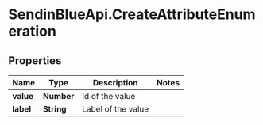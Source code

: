 # SendinBlueApi.CreateAttributeEnumeration

## Properties
Name | Type | Description | Notes
------------ | ------------- | ------------- | -------------
**value** | **Number** | Id of the value | 
**label** | **String** | Label of the value | 


